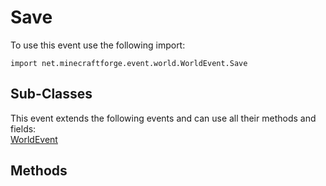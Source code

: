 # Save

To use this event use the following import:
```groovy:no-line-numbers
import net.minecraftforge.event.world.WorldEvent.Save
```

## Sub-Classes
This event extends the following events and can use all their methods and fields: <br>
[WorldEvent](../world_event/index.md)

## Methods
